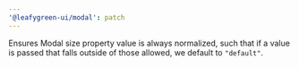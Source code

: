 ```yaml
---
'@leafygreen-ui/modal': patch
---
```


Ensures Modal size property value is always normalized, such that if a value is passed that falls outside of those allowed, we default to `"default"`.
